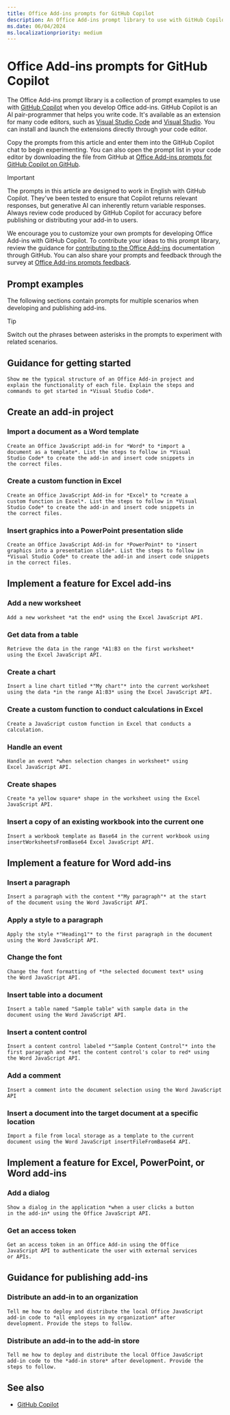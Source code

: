 ```yaml
---
title: Office Add-ins prompts for GitHub Copilot
description: An Office Add-ins prompt library to use with GitHub Copilot.
ms.date: 06/04/2024
ms.localizationpriority: medium
---
```


# Office Add-ins prompts for GitHub Copilot

The Office Add-ins prompt library is a collection of prompt examples to use with [GitHub Copilot](https://github.com/features/copilot/plans) when you develop Office add-ins. GitHub Copilot is an AI pair-programmer that helps you write code. It's available as an extension for many code editors, such as [Visual Studio Code](https://marketplace.visualstudio.com/items?itemName=GitHub.copilot) and [Visual Studio](https://marketplace.visualstudio.com/items?itemName=GitHub.copilotvs). You can install and launch the extensions directly through your code editor.

Copy the prompts from this article and enter them into the GitHub Copilot chat to begin experimenting. You can also open the prompt list in your code editor by downloading the file from GitHub at [Office Add-ins prompts for GitHub Copilot on GitHub](https://github.com/OfficeDev/office-js-docs-pr/blob/main/docs/resources/resources-github-copilot-prompt-library.md).

> [!IMPORTANT]
> The prompts in this article are designed to work in English with GitHub Copilot. They've been tested to ensure that Copilot returns relevant responses, but generative AI can inherently return variable responses. Always review code produced by GitHub Copilot for accuracy before publishing or distributing your add-in to users.

We encourage you to customize your own prompts for developing Office Add-ins with GitHub Copilot. To contribute your ideas to this prompt library, review the guidance for [contributing to the Office Add-ins](https://github.com/OfficeDev/office-js-docs-pr/blob/main/Contributing.md) documentation through GitHub. You can also share your prompts and feedback through the survey at [Office Add-ins prompts feedback](https://aka.ms/promptfeedback).

## Prompt examples

The following sections contain prompts for multiple scenarios when developing and publishing add-ins.

> [!TIP]
> Switch out the phrases between asterisks in the prompts to experiment with related scenarios.

## Guidance for getting started

```code
Show me the typical structure of an Office Add-in project and 
explain the functionality of each file. Explain the steps and 
commands to get started in *Visual Studio Code*.
```

## Create an add-in project

### Import a document as a Word template

```code
Create an Office JavaScript add-in for *Word* to *import a 
document as a template*. List the steps to follow in *Visual 
Studio Code* to create the add-in and insert code snippets in 
the correct files.
```

### Create a custom function in Excel

```code
Create an Office JavaScript Add-in for *Excel* to *create a
custom function in Excel*. List the steps to follow in *Visual 
Studio Code* to create the add-in and insert code snippets in 
the correct files.
```

### Insert graphics into a PowerPoint presentation slide

```code
Create an Office JavaScript Add-in for *PowerPoint* to *insert 
graphics into a presentation slide*. List the steps to follow in 
*Visual Studio Code* to create the add-in and insert code snippets 
in the correct files.
```

## Implement a feature for Excel add-ins

### Add a new worksheet

```code
Add a new worksheet *at the end* using the Excel JavaScript API.
```

### Get data from a table

```code
Retrieve the data in the range *A1:B3 on the first worksheet* 
using the Excel JavaScript API.
```

### Create a chart

```code
Insert a line chart titled *"My chart"* into the current worksheet 
using the data *in the range A1:B3* using the Excel JavaScript API.
```

### Create a custom function to conduct calculations in Excel

```code
Create a JavaScript custom function in Excel that conducts a 
calculation.
```

### Handle an event

```code
Handle an event *when selection changes in worksheet* using 
Excel JavaScript API.
```

### Create shapes

```code
Create *a yellow square* shape in the worksheet using the Excel 
JavaScript API.
```

### Insert a copy of an existing workbook into the current one

```code
Insert a workbook template as Base64 in the current workbook using 
insertWorksheetsFromBase64 Excel JavaScript API.
```

## Implement a feature for Word add-ins

### Insert a paragraph

```code
Insert a paragraph with the content *"My paragraph"* at the start 
of the document using the Word JavaScript API.
```

### Apply a style to a paragraph

```code
Apply the style *"Heading1"* to the first paragraph in the document 
using the Word JavaScript API.
```

### Change the font

```code
Change the font formatting of *the selected document text* using 
the Word JavaScript API.
```

### Insert table into a document

```code
Insert a table named "Sample table" with sample data in the 
document using the Word JavaScript API.
```

### Insert a content control

```code
Insert a content control labeled *"Sample Content Control"* into the 
first paragraph and *set the content control's color to red* using 
the Word JavaScript API.
```

### Add a comment

```code
Insert a comment into the document selection using the Word JavaScript API
```

### Insert a document into the target document at a specific location

```code
Import a file from local storage as a template to the current
document using the Word JavaScript insertFileFromBase64 API.
```

## Implement a feature for Excel, PowerPoint, or Word add-ins

### Add a dialog

```code
Show a dialog in the application *when a user clicks a button 
in the add-in* using the Office JavaScript API.
```

### Get an access token

```code
Get an access token in an Office Add-in using the Office 
JavaScript API to authenticate the user with external services 
or APIs.
```

## Guidance for publishing add-ins

### Distribute an add-in to an organization

```code
Tell me how to deploy and distribute the local Office JavaScript 
add-in code to *all employees in my organization* after 
development. Provide the steps to follow.
```

### Distribute an add-in to the add-in store

```code
Tell me how to deploy and distribute the local Office JavaScript 
add-in code to the *add-in store* after development. Provide the 
steps to follow.
```

## See also

- [GitHub Copilot](https://github.com/features/copilot/plans)